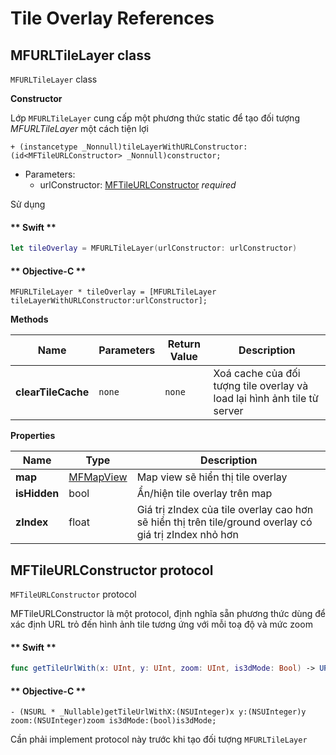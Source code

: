 # Tile Overlay References

## MFURLTileLayer class

`MFURLTileLayer` class

**Constructor** 

Lớp `MFURLTileLayer` cung cấp một phương thức static để tạo đối tượng *MFURLTileLayer* một cách tiện lợi
```objc
+ (instancetype _Nonnull)tileLayerWithURLConstructor:(id<MFTileURLConstructor> _Nonnull)constructor;
```

- Parameters:
  - urlConstructor: [MFTileURLConstructor](reference/tile-overlay?id=mftileurlconstructor-protocol) *required*

Sử dụng
<!-- tabs:start -->
#### ** Swift **
```swift
let tileOverlay = MFURLTileLayer(urlConstructor: urlConstructor)
```
#### ** Objective-C **
```objc
MFURLTileLayer * tileOverlay = [MFURLTileLayer tileLayerWithURLConstructor:urlConstructor];
```
<!-- tabs:end -->

**Methods**

| Name               | Parameters  | Return Value | Description                                                              |
|--------------------|-------------|--------------|--------------------------------------------------------------------------|
| **clearTileCache** | `none`      | `none`       | Xoá cache của đối tượng tile overlay và load lại hình ảnh tile từ server |

**Properties**

| Name         | Type      | Description                                                                            |
|--------------|-----------|----------------------------------------------------------------------------------------|
| **map**      | [MFMapView](/reference/map?id=mfmapview-class) | Map view sẽ hiển thị tile overlay |
| **isHidden** | bool                                           | Ẩn/hiện tile overlay trên map |
| **zIndex**   | float                                          | Giá trị zIndex của tile overlay cao hơn sẽ hiển thị trên tile/ground overlay có giá trị zIndex nhỏ hơn |

## MFTileURLConstructor protocol

`MFTileURLConstructor` protocol

MFTileURLConstructor là một protocol, định nghĩa sẵn phương thức dùng để xác định URL trỏ đến hình ảnh tile tương ứng với mỗi toạ độ và mức zoom

<!-- tabs:start -->
#### ** Swift **
```swift
func getTileUrlWith(x: UInt, y: UInt, zoom: UInt, is3dMode: Bool) -> URL?
```
#### ** Objective-C **
```objc
- (NSURL * _Nullable)getTileUrlWithX:(NSUInteger)x y:(NSUInteger)y zoom:(NSUInteger)zoom is3dMode:(bool)is3dMode;
```
<!-- tabs:end -->

Cần phải implement protocol này trước khi tạo đối tượng `MFURLTileLayer`
